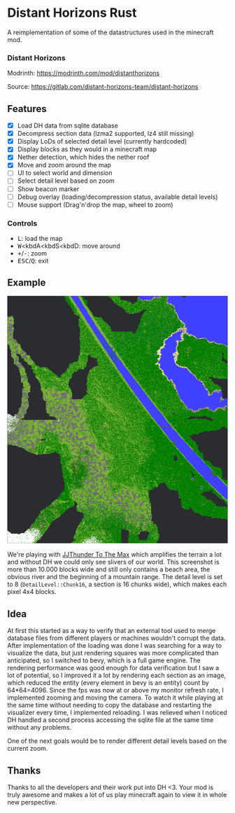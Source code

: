 # Distant Horizons Rust

A reimplementation of some of the datastructures used in the minecraft mod.

### Distant Horizons

Modrinth: https://modrinth.com/mod/distanthorizons

Source: https://gitlab.com/distant-horizons-team/distant-horizons

## Features

- [x] Load DH data from sqlite database
- [x] Decompress section data (lzma2 supported, lz4 still missing)
- [x] Display LoDs of selected detail level (currently hardcoded)
- [x] Display blocks as they would in a minecraft map
- [x] Nether detection, which hides the nether roof
- [x] Move and zoom around the map
- [ ] UI to select world and dimension
- [ ] Select detail level based on zoom
- [ ] Show beacon marker
- [ ] Debug overlay (loading/decompression status, available detail levels)
- [ ] Mouse support (Drag'n'drop the map, wheel to zoom)

### Controls

- <kbd>L</kbd>: load the map
- <kbd>W</kbd><kbdA</kbd><kbdS</kbd><kbdD</kbd>: move around
- <kbd>+</kbd>/<kbd>-</kbd>: zoom
- <kbd>ESC</kbd>/<kbd>Q</kbd>: exit

## Example

<img src="docs/example.png" alt="Top down view of a large minecraft map, where undiscovered areas are still gray"></img>

We're playing with [JJThunder To The Max](https://modrinth.com/datapack/jjthunder-to-the-max) which amplifies the terrain a lot and without DH we could only see slivers of our world. This screenshot is more than 10.000 blocks wide and still only contains a beach area, the obvious river and the beginning of a mountain range.
The detail level is set to 8 (`DetailLevel::Chunk16`, a section is 16 chunks wide), which makes each pixel 4x4 blocks.

## Idea

At first this started as a way to verify that an external tool used to merge database files
from different players or machines wouldn't corrupt the data.
After implementation of the loading was done I was searching for a way to visualize the data,
but just rendering squares was more complicated than anticipated, so I switched to bevy,
which is a full game engine.
The rendering performance was good enough for data verification but I saw a lot of potential,
so I improved it a lot by rendering each section as an image,
which reduced the entity (every element in bevy is an entity) count by 64\*64=4096.
Since the fps was now at or above my monitor refresh rate, I implemented zooming and moving the camera.
To watch it while playing at the same time without needing to copy the database and restarting
the visualizer every time, I implemented reloading.
I was relieved when I noticed DH handled
a second process accessing the sqlite file at the same time without any problems.

One of the next goals would be to render different detail levels based on the current zoom.

## Thanks

Thanks to all the developers and their work put into DH <3. Your mod is truly awesome and makes a lot of us play minecraft again to view it in whole new perspective.
